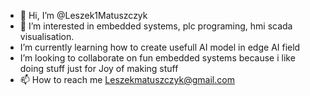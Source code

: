 - 👋 Hi, I’m @Leszek1Matuszczyk
- 👀 I’m interested in embedded systems, plc programing, hmi scada visualisation.
- I’m currently learning how to create usefull AI model in edge AI field
- I’m looking to collaborate on fun embedded systems because i like doing stuff just for Joy of making stuff
- 📫 How to reach me   Leszekmatuszczyk@gmail.com 

<!---
Leszek1Matuszczyk/Leszek1Matuszczyk is a ✨ special ✨ repository because its `README.md` (this file) appears on your GitHub profile.
You can click the Preview link to take a look at your changes.
--->

